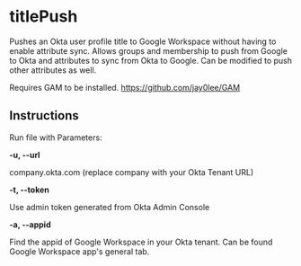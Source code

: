 # titlePush
Pushes an Okta user profile title to Google Workspace without having to enable attribute sync. Allows groups and membership to push from Google to Okta and attributes to sync from Okta to Google. Can be modified to push other attributes as well. 

Requires GAM to be installed. https://github.com/jay0lee/GAM

## Instructions

Run file with Parameters:

**-u, --url**

company.okta.com (replace company with your Okta Tenant URL)

**-t, --token**

Use admin token generated from Okta Admin Console

**-a, --appid**

Find the appid of Google Workspace in your Okta tenant. Can be found Google Workspace app's general tab.
